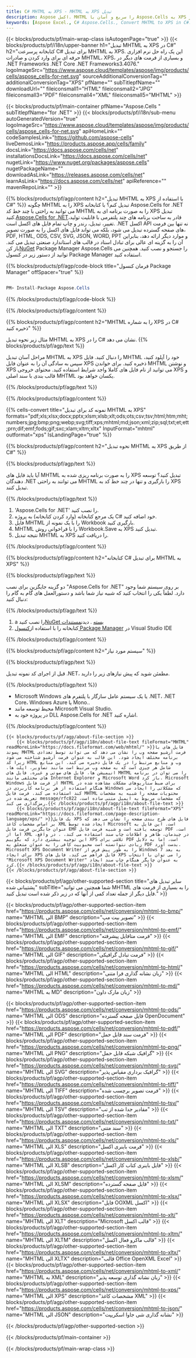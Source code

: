 ```yaml
---
title: C# MHTML به XPS - MHTML به XPS تبدیل
description: Aspose اکسل. MHTML را سریع و آسان با Aspose.Cells به XPS تبدیل کنید. 113481 با استفاده از C#.
keywords: [Aspose Excel., C# Aspose.Cells., Convert MHTML to XPS in C#., Save MHTML to XPS using C#., C# MHTML to XPS saveformat., MHTML to XPS Converter., C# Save MHTML as XPS]
---
```

{{< blocks/products/pf/main-wrap-class isAutogenPage="true" >}}
{{< blocks/products/pf/i18n/upper-banner h1="تبدیل MHTML به XPS در C#" h2="کتابخانه پرسرعت C# برای تبدیل MHTML به XPS. این یک راه حل نرم افزاری حرفه ای برای وارد کردن و صادرات MHTML، XPS، و بسیاری از فرمت های دیگر در .NET Frameworks .NET Core .NET Frameworks3.4076." logoImageSrc="https://www.aspose.cloud/templates/aspose/img/products/cells/aspose_cells-for-net.svg" sourceAdditionalConversionTag="" additionalConversionTag="XPS" pfName="" subTitlepfName="" downloadUrl="" fileiconsmall1="HTML" fileiconsmall2="JPG" fileiconsmall3="PDF" fileiconsmall4="XML" fileiconsmall5="MHTML" >}}

{{< blocks/products/pf/main-container pfName="Aspose.Cells " subTitlepfName="for .NET" >}}
{{< blocks/products/pf/i18n/sub-menu autoGeneratedVersion="true" logoImageSrc="https://www.aspose.cloud/templates/aspose/img/products/cells/aspose_cells-for-net.svg" apiHomeLink="" codeSamplesLink="https://github.com/aspose-cells" liveDemosLink="https://products.aspose.app/cells/family" docsLink="https://docs.aspose.com/cells/net" installationsDocsLink="https://docs.aspose.com/cells/net" nugetLink="https://www.nuget.org/packages/aspose.cells" nugetPackageName="" downloadAsLink="https://releases.aspose.com/cells/net" learnAsLink="https://docs.aspose.com/cells/net" apiReference="" mavenRepoLink="" >}}

{{% blocks/products/pf/agp/content h2="تبدیل MHTML به XPS با استفاده از C#" %}}
چگونه MHTML را به XPS تبدیل کنم؟ با کتابخانه Aspose.Cells for .NET می توانید به راحتی با چند خط کد MHTML را به صورت برنامه ای به XPS تبدیل کنید.[Aspose.Cells for .NET](https://products.aspose.com/cells/net)قادر به ساخت برنامه های چند پلتفرمی با قابلیت تولید، تغییر، تبدیل، رندر و چاپ تمام فایل های اکسل است. .NET اکسل API نه تنها بین فرمت های صفحه گسترده تبدیل می شود، بلکه می تواند فایل های اکسل را به صورت تصویر، PDF, HTML, ODS, CSV, SVG, JSON, WORD, PPT و موارد دیگر ارائه دهد، بنابراین آن را به گزینه ای عالی برای تبادل اسناد در قالب های استاندارد صنعتی تبدیل می کند. باز کن[NuGet](https://www.nuget.org/packages/aspose.cells) Package Manager Aspose.Cells را جستجو و نصب کنید. همچنین می توانید از دستور زیر در کنسول Package Manager استفاده کنید.

{{% blocks/products/pf/agp/code-block title="فرمان کنسول Package Manager" offSpacer="true" %}}

```cs

PM> Install-Package Aspose.Cells

```

{{% /blocks/products/pf/agp/code-block %}}

{{% /blocks/products/pf/agp/content %}}

{{% blocks/products/pf/agp/content h2="MHTML را به شماره XPS در C# ذخیره کنید" %}}

مثال زیر نحوه تبدیل MHTML به XPS را در C# نشان می دهد.
{{% blocks/products/pf/agp/text %}}

مراحل آسان تبدیل MHTML به XPS را دنبال کنید. فایل MHTML خود را آپلود کنید، سپس به سادگی آن را به عنوان فایل XPS ذخیره کنید. برای خواندن MHTML و نوشتن XPS می توانید از نام فایل های کاملا واجد شرایط استفاده کنید. محتوای خروجی XPS و قالب بندی با سند اصلی MHTML یکسان خواهد بود.

{{% /blocks/products/pf/agp/text %}}

{{% /blocks/products/pf/agp/content %}}

{{% cells-convert title="نمونه کد برای تبدیل MHTML به XPS" formats="pdf;xls;xlsx;docx;pptx;xlsm;xlsb;xlt;ods;ots;csv;tsv;html;htm;mht;numbers;jpg;bmp;png;webp;svg;tiff;xps;mhtml;md;json;xml;zip;sql;txt;et;ett;prn;dif;emf;fods;gif;sxc;xlam;xltm;xltx" InputFormat="mhtml" outformat="xps" IsLandingPage="true" %}}

{{% blocks/products/pf/agp/content h2="نحوه تبدیل MHTML به XPS از طریق C#" %}}

{{% blocks/products/pf/agp/text %}}

آیا باید فایل های MHTML را به صورت برنامه ریزی شده به XPS تبدیل کنید؟ توسعه دهندگان .NET می توانند به راحتی MHTML را بارگیری و تنها در چند خط کد به XPS تبدیل کنند.

{{% /blocks/products/pf/agp/text %}}

1.  'Aspose.Cells for .NET' را نصب کنید.
1.  یک مرجع کتابخانه (وارد کردن کتابخانه) به پروژه C# خود اضافه کنید.
1.  فایل MHTML را با یک نمونه از Workbook بارگیری کنید.
1.  MHTML را با فراخوانی روش Workbook.Save به XPS تبدیل کنید.
1.  نتیجه تبدیل MHTML به XPS را دریافت کنید.

{{% /blocks/products/pf/agp/content %}}

{{% blocks/products/pf/agp/content h2="کتابخانه C# برای تبدیل MHTML به XPS" %}}

{{% blocks/products/pf/agp/text %}}

دو گزینه جایگزین برای نصب "Aspose.Cells for .NET" بر روی سیستم شما وجود دارد. لطفاً یکی را انتخاب کنید که شبیه نیاز شما باشد و دستورالعمل های گام به گام را دنبال کنید:

{{% /blocks/products/pf/agp/text %}}

1.  a را نصب کنید[NuGet بسته](https://www.nuget.org/packages/Aspose.Cells/) . دیدن[مستندات](https://docs.aspose.com/cells/net/installation/#install-asposecells-for-net-through-nuget)
1.  کتابخانه را با استفاده از[کنسول Package Manager](https://docs.aspose.com/cells/net/installation/#install-asposecells-using-the-package-manager-console) در Visual Studio IDE

{{% /blocks/products/pf/agp/content %}}

{{% blocks/products/pf/agp/content h2="سیستم مورد نیاز" %}}

{{% blocks/products/pf/agp/text %}}

 قبل از اجرای کد نمونه تبدیل .NET، مطمئن شوید که پیش نیازهای زیر را دارید.

{{% /blocks/products/pf/agp/text %}}

-  Microsoft Windows یا یک سیستم عامل سازگار با پلتفرم های .NET، .NET Core، Windows Azure یا Mono..
-  محیط توسعه مانند Microsoft Visual Studio.
-  در پروژه خود به DLL Aspose.Cells for .NET اشاره کنید.

{{% /blocks/products/pf/agp/content %}}

<!-- aboutfile Starts -->
    {{< blocks/products/pf/agp/about-file-section >}}
        {{< blocks/products/pf/agp/i18n/about-file-text fileFormat="MHTML" readMoreLink="https://docs.fileformat.com/web/mhtml/" >}}فایل های با پسوند MHTML فرمت آرشیو صفحه وب را نشان می دهد که می تواند توسط تعدادی برنامه مختلف ایجاد شود. این قالب به عنوان فرمت آرشیو شناخته می شود زیرا کد HTML وب و منابع مرتبط را در یک فایل ذخیره می کند. این منابع شامل هر چیزی است که به صفحه وب مرتبط است مانند تصاویر، اپلت ها، انیمیشن ها، فایل های صوتی و غیره. فایل های MHTML را می توان در برنامه های مختلفی مانند Internet Explorer و Microsoft Word باز کرد. Microsoft Windows از فرمت فایل MHTML برای ضبط سناریوهای مشکلات مشاهده شده در هنگام استفاده از هر برنامه کاربردی در Windows که مشکلاتی را ایجاد می کند استفاده می کند. فرمت فایل MHTML محتویات صفحه را شبیه به مشخصات تعریف شده در message/rfc822 که مشخصات مربوط به ایمیل متنی ساده است، رمزگذاری می کند.{{< /blocks/products/pf/agp/i18n/about-file-text >}}
        {{< blocks/products/pf/agp/i18n/about-file-text fileFormat="XPS" readMoreLink="https://docs.fileformat.com/page-description-language/xps/" >}}یک فایل XPS فایل های طرح بندی صفحه را نشان می دهد که بر اساس مشخصات کاغذ XML ایجاد شده توسط Microsoft است. این فایل به عنوان جایگزین فرمت فایل EMF توسعه یافته است و شبیه فرمت فایل PDF است، اما از XML در چیدمان، ظاهر و اطلاعات چاپ سند استفاده می کند. . در واقع، این توجیه بیشتری دارد که بگوییم XPS تلاشی برای PDF است، اما به دلایل زیادی نتوانسته است محبوبیت کافی را به عنوان متعلق به PDF بدست آورد. Microsoft XPS Document Writer را به طور پیش فرض از Windows 7 به بعد برای ایجاد XPS فایل فراهم می کند. فایل های XPS را می توان با انتخاب "Microsoft XPS Document Writer" به عنوان چاپگر هنگام چاپ سند ایجاد کرد.{{< /blocks/products/pf/agp/i18n/about-file-text >}}
    {{< /blocks/products/pf/agp/about-file-section >}}
<!-- aboutfile Ends -->

{{< blocks/products/pf/agp/other-supported-section title="سایر تبدیل های پشتیبانی شده" subTitle="شما همچنین می توانید MHTML را به بسیاری از فرمت های فایل دیگر از جمله تعداد کمی از آنها که در زیر ذکر شده است تبدیل کنید." >}}

{{< blocks/products/pf/agp/other-supported-section-item href="https://products.aspose.com/cells/net/conversion/mhtml-to-bmp/" name="MHTML الی BMP" description="تصویر بیت مپ" >}}
{{< blocks/products/pf/agp/other-supported-section-item href="https://products.aspose.com/cells/net/conversion/mhtml-to-emf/" name="MHTML الی EMF" description="فرمت متافایل پیشرفته" >}}
{{< blocks/products/pf/agp/other-supported-section-item href="https://products.aspose.com/cells/net/conversion/mhtml-to-gif/" name="MHTML الی GIF" description="فرمت تبادل گرافیکی" >}}
{{< blocks/products/pf/agp/other-supported-section-item href="https://products.aspose.com/cells/net/conversion/mhtml-to-html/" name="MHTML الی HTML" description="زبان نشانه گذاری فرا متنی" >}}
{{< blocks/products/pf/agp/other-supported-section-item href="https://products.aspose.com/cells/net/conversion/mhtml-to-md/" name="MHTML به MD" description="زبان مارک داون" >}}

{{< blocks/products/pf/agp/other-supported-section-item href="https://products.aspose.com/cells/net/conversion/mhtml-to-ods/" name="MHTML الی ODS" description="فایل صفحه گسترده OpenDocument" >}}
{{< blocks/products/pf/agp/other-supported-section-item href="https://products.aspose.com/cells/net/conversion/mhtml-to-pdf/" name="MHTML الی PDF" description="فرمت سند قابل حمل" >}}
{{< blocks/products/pf/agp/other-supported-section-item href="https://products.aspose.com/cells/net/conversion/mhtml-to-png/" name="MHTML الی PNG" description="گرافیک شبکه قابل حمل" >}}
{{< blocks/products/pf/agp/other-supported-section-item href="https://products.aspose.com/cells/net/conversion/mhtml-to-svg/" name="MHTML الی SVG" description="گرافیک برداری مقیاس پذیر" >}}
{{< blocks/products/pf/agp/other-supported-section-item href="https://products.aspose.com/cells/net/conversion/mhtml-to-tiff/" name="MHTML الی TIFF" description="فرمت تصویر برچسب شده" >}}
{{< blocks/products/pf/agp/other-supported-section-item href="https://products.aspose.com/cells/net/conversion/mhtml-to-tsv/" name="MHTML الی TSV" description="مقادیر جدا شده از تب" >}}
{{< blocks/products/pf/agp/other-supported-section-item href="https://products.aspose.com/cells/net/conversion/mhtml-to-txt/" name="MHTML الی TXT" description="سند متنی" >}}
{{< blocks/products/pf/agp/other-supported-section-item href="https://products.aspose.com/cells/net/conversion/mhtml-to-xls/" name="MHTML الی XLS" description="فرمت باینری اکسل" >}}
{{< blocks/products/pf/agp/other-supported-section-item href="https://products.aspose.com/cells/net/conversion/mhtml-to-xlsb/" name="MHTML الی XLSB" description="فایل باینری کتاب کار اکسل" >}}
{{< blocks/products/pf/agp/other-supported-section-item href="https://products.aspose.com/cells/net/conversion/mhtml-to-xlsm/" name="MHTML الی XLSM" description="فایل صفحه گسترده" >}}
{{< blocks/products/pf/agp/other-supported-section-item href="https://products.aspose.com/cells/net/conversion/mhtml-to-xlsx/" name="MHTML الی XLSX" description="فایل OOXML اکسل" >}}
{{< blocks/products/pf/agp/other-supported-section-item href="https://products.aspose.com/cells/net/conversion/mhtml-to-xlt/" name="MHTML الی XLT" description="Microsoft قالب اکسل" >}}
{{< blocks/products/pf/agp/other-supported-section-item href="https://products.aspose.com/cells/net/conversion/mhtml-to-xltm/" name="MHTML الی XLTM" description="قالب ماکرو فعال اکسل" >}}
{{< blocks/products/pf/agp/other-supported-section-item href="https://products.aspose.com/cells/net/conversion/mhtml-to-xltx/" name="MHTML الی XLTX" description="قالب Office OpenXML Excel" >}}
{{< blocks/products/pf/agp/other-supported-section-item href="https://products.aspose.com/cells/net/conversion/mhtml-to-xml/" name="MHTML به XML" description="زبان نشانه گذاری توسعه پذیر" >}}
{{< blocks/products/pf/agp/other-supported-section-item href="https://products.aspose.com/cells/net/conversion/mhtml-to-xps/" name="MHTML الی XPS" description="مشخصات کاغذ XML" >}}
{{< blocks/products/pf/agp/other-supported-section-item href="https://products.aspose.com/cells/net/conversion/mhtml-to-json/" name="MHTML الی JSON" description="نشانه گذاری شی جاوا اسکریپت" >}}

{{< /blocks/products/pf/agp/other-supported-section >}}

{{< /blocks/products/pf/main-container >}}
    
{{< /blocks/products/pf/main-wrap-class >}}

